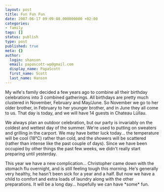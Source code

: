 ```yaml
---
layout: post
title: Fun Fun Fun
date: 2007-06-17 09:09:08.000000000 +02:00
categories:
- family
tags: []
status: publish
type: post
published: true
meta: {}
author:
  login: shanson
  email: papascott-wp@gmail.com
  display_name: PapaScott
  first_name: Scott
  last_name: Hanson
---
```

<p>My wife's family decided a few years ago to combine all their birthday celebrations into 3 combined gatherings. All birthdays are pretty much clustered in November, February and May/June. So November we go to her older brother, in February to her younger brother, and in June they all come to us. That day is today, and we will have 14 guests in Chateau Lüllau.</p>
<p>We always plan an outdoor celebration, but our party is invariably on the coldest and wettest day of the summer. We're used to putting on sweaters and grilling in the carport. We may have better luck today... the temperature will be cool (18°C) rather than cold, and the showers will be scattered (rather than intense like the past couple of days). Since we have been occupied by other things the past few weeks, we didn't really start preparing until yesterday. </p>
<p>This year we have a new complication... Christopher came down with the stomach flu overnight, and is still feeling tough this morning. He's generally very healthy, he hasn't been sick for a year and a half. But now we have a child to comfort and extra loads of laundry along with the other preparations. It will be a long day... hopefully we can have *some* fun.</p>
